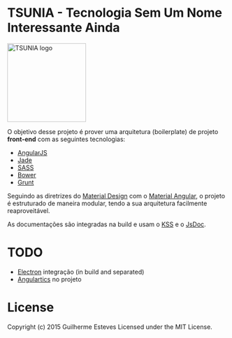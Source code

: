 # TSUNIA - Tecnologia Sem Um Nome Interessante Ainda

[<img title="TSUNIA" src="http://i.imgur.com/RcSJnK4.jpg" width="180px" alt="TSUNIA logo"/>](https://github.com/guilhermesteves/tsunia)

O objetivo desse projeto é prover uma arquitetura (boilerplate) de projeto **front-end** com as seguintes tecnologias:

- [AngularJS](https://angularjs.org/)
- [Jade](http://jade-lang.com/)
- [SASS](http://sass-lang.com/)
- [Bower](http://bower.io/)
- [Grunt](http://gruntjs.com/)

Seguindo as diretrizes do [Material Design](http://www.google.com/design/spec/material-design/introduction.html) com o [Material Angular](https://material.angularjs.org/), o projeto é estruturado de maneira modular, tendo a sua arquitetura facilmente reaproveitável.

As documentações são integradas na build e usam o [KSS](http://warpspire.com/kss/) e o [JsDoc](http://usejsdoc.org/).

# TODO

- [Electron](https://github.com/atom/electron/) integração (in build and separated)
- [Angulartics](http://luisfarzati.github.io/angulartics/) no projeto

# License

Copyright (c) 2015 Guilherme Esteves Licensed under the MIT License.



